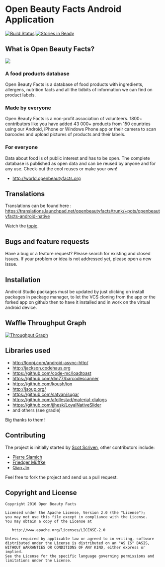 Open Beauty Facts Android Application
===================================

[![Build Status](https://travis-ci.org/openbeautyfacts/OpenBeautyFacts-androidApp.svg?branch=master)](https://travis-ci.org/openbeautyfacts/OpenBeautyFacts-androidApp) [![Stories in Ready](https://badge.waffle.io/openbeautyfacts/OpenBeautyFacts-androidApp.svg?label=ready&title=Ready)](http://waffle.io/openbeautyfacts/OpenBeautyFacts-androidApp)

## What is Open Beauty Facts?

<a href="https://f-droid.org/repository/browse/?fdid=openbeautyfacts.github.scrachx.openfood">
<img src=http://lingoworld.eu/at//public/images/fdroid.png></a> 

### A food products database

Open Beauty Facts is a database of food products with ingredients, allergens, nutrition facts and all the tidbits of information we can find on product labels.

### Made by everyone

Open Beauty Facts is a non-profit association of volunteers.
1800+ contributors like you have added 43 000+ products from 150 countries using our Android, iPhone or Windows Phone app or their camera to scan barcodes and upload pictures of products and their labels.

### For everyone

Data about food is of public interest and has to be open. The complete database is published as open data and can be reused by anyone and for any use. Check-out the cool reuses or make your own!
- <http://world.openbeautyfacts.org>

## Translations

Translations can be found here : https://translations.launchpad.net/openbeautyfacts/trunk/+pots/openbeautyfacts-android-native

Watch the [topic](https://github.com/openbeautyfacts/OpenBeautyFacts-androidApp/issues/49).

## Bugs and feature requests

Have a bug or a feature request? Please search for existing and closed issues. If your problem or idea is not addressed yet, please open a new issue.

## Installation

Android Studio packages must be updated by just clicking on install packages in package manager, to let the VCS cloning from the app or the forked app on github then to have it installed and in work on the virtual android device.

## Waffle Throughput Graph

[![Throughput Graph](https://graphs.waffle.io/openbeautyfacts/OpenBeautyFacts-androidApp/throughput.svg)](https://waffle.io/openbeautyfacts/OpenBeautyFacts-androidApp/metrics/throughput)

## Libraries used

- http://loopj.com/android-async-http/
- http://jackson.codehaus.org
- https://github.com/code-mc/loadtoast
- https://github.com/dm77/barcodescanner
- https://github.com/koush/ion
- http://jsoup.org/
- https://github.com/satyan/sugar
- https://github.com/afollestad/material-dialogs
- https://github.com/jjhesk/LoyalNativeSlider
- and others (see gradle)

Big thanks to them!

## Contributing

The project is initially started by [Scot Scriven](https://github.com/itchix), other contributors include:

- [Pierre Slamich](https://github.com/teolemon)
- [Friedger Müffke](https://github.com/friedger)
- [Qian Jin](https://github.com/jinqian)

Feel free to fork the project and send us a pull request.

## Copyright and License

    Copyright 2016 Open Beauty Facts

    Licensed under the Apache License, Version 2.0 (the "License");
    you may not use this file except in compliance with the License.
    You may obtain a copy of the License at

       http://www.apache.org/licenses/LICENSE-2.0

    Unless required by applicable law or agreed to in writing, software
    distributed under the License is distributed on an "AS IS" BASIS,
    WITHOUT WARRANTIES OR CONDITIONS OF ANY KIND, either express or implied.
    See the License for the specific language governing permissions and
    limitations under the License.

